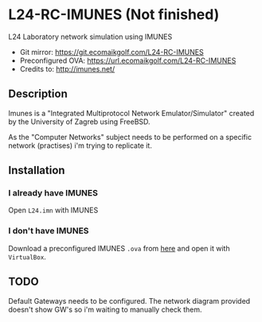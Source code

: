 # L24-RC-IMUNES (Not finished)
L24 Laboratory network simulation using IMUNES

* Git mirror: https://git.ecomaikgolf.com/L24-RC-IMUNES
* Preconfigured OVA: https://url.ecomaikgolf.com/L24-RC-IMUNES
* Credits to: http://imunes.net/

## Description
Imunes is a "Integrated Multiprotocol Network Emulator/Simulator" created by the University of Zagreb using FreeBSD.

As the "Computer Networks" subject needs to be performed on a specific network (practises) i'm trying to replicate it.

## Installation
### I already have IMUNES
Open `L24.imn` with IMUNES

### I don't have IMUNES
Download a preconfigured IMUNES `.ova` from [here](https://url.ecomaikgolf.com/L24-RC-IMUNES) and open it with `VirtualBox`.

## TODO
Default Gateways needs to be configured. The network diagram provided doesn't show GW's so i'm waiting to manually check them.
